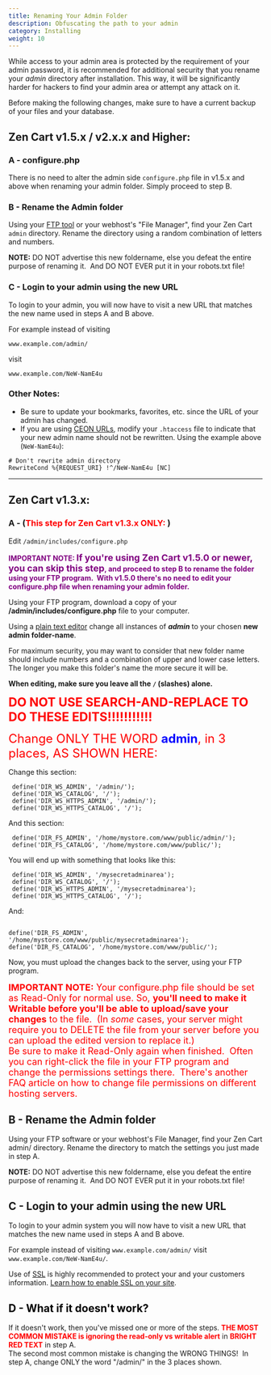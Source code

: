 ```yaml
---
title: Renaming Your Admin Folder
description: Obfuscating the path to your admin 
category: Installing
weight: 10
---
```


While access to your admin area is protected by the requirement of your admin password, it is recommended for additional security that you rename your _admin_ directory after installation. This way, it will be significantly harder for hackers to find your admin area or attempt any attack on it.

Before making the following changes, make sure to have a current backup of your files and your database. 

## Zen Cart v1.5.x / v2.x.x and Higher: 

### A - configure.php 
There is no need to alter the admin side `configure.php` file in v1.5.x and above when renaming your admin folder. Simply proceed to step B.

### B - Rename the Admin folder

Using your [FTP tool](/user/first_steps/useful_tools/#ftp-tools) or your webhost's "File Manager", find your Zen Cart `admin` directory. Rename the directory using a random combination of letters and numbers. 

**NOTE:** DO NOT advertise this new foldername, else you defeat the entire purpose of renaming it.  And DO NOT EVER put it in your robots.txt file!

### C - Login to your admin using the new URL

To login to your admin, you will now have to visit a new URL that matches the new name used in steps A and B above.  

For example instead of visiting 

`www.example.com/admin/`

visit 

`www.example.com/NeW-NamE4u`

### Other Notes:
- Be sure to update your bookmarks, favorites, etc. since the URL of your admin has changed. 
- If you are using [CEON URLs](https://www.zen-cart.com/downloads.php?do=file&id=2250), modify your `.htaccess` file to indicate that your new admin name should not be rewritten.  Using the example above (`NeW-NamE4u`): 

```
# Don't rewrite admin directory
RewriteCond %{REQUEST_URI} !^/NeW-NamE4u [NC]
```

* * *

## Zen Cart v1.3.x:

### A - (<font color="#FF0000">This step for Zen Cart v1.3.x ONLY:</font> ) 
Edit `/admin/includes/configure.php`

**<font color="#800080">IMPORTANT NOTE: <font size="4">If you're using Zen Cart v1.5.0 or newer, you can skip this step</font>, and proceed to step B to rename the folder using your FTP program.  With v1.5.0 there's no need to edit your configure.php file when renaming your admin folder.</font>**

Using your FTP program, download a copy of your **/admin/includes/configure.php** file to your computer.  

Using a [plain text editor](/user/first_steps/useful_tools/#php-html-and-text-editors) change all instances of **_admin_** to your chosen **new admin folder-name**.  

For maximum security, you may want to consider that new folder name should include numbers and a combination of upper and lower case letters. The longer you make this folder's name the more secure it will be.  


**When editing, make sure you leave all the `/` (slashes) alone.**  

<font size="5" color="#ff0000">**DO NOT USE SEARCH-AND-REPLACE TO DO THESE EDITS!!!!!!!!!!!**</font>

<font size="5" color="#FF0000">Change ONLY THE WORD <font color="#0000FF">**admin**</font>, in 3 places, AS SHOWN HERE:</font>

Change this section:

```
 define('DIR_WS_ADMIN', '/admin/');  
 define('DIR_WS_CATALOG', '/');  
 define('DIR_WS_HTTPS_ADMIN', '/admin/');  
 define('DIR_WS_HTTPS_CATALOG', '/');  
```
And this section:

```
 define('DIR_FS_ADMIN', '/home/mystore.com/www/public/admin/');  
 define('DIR_FS_CATALOG', '/home/mystore.com/www/public/');  
```

You will end up with something that looks like this:

```
 define('DIR_WS_ADMIN', '/mysecretadminarea');
 define('DIR_WS_CATALOG', '/');  
 define('DIR_WS_HTTPS_ADMIN', '/mysecretadminarea');  
 define('DIR_WS_HTTPS_CATALOG', '/');  
```

And:  
```

define('DIR_FS_ADMIN', '/home/mystore.com/www/public/mysecretadminarea');  
define('DIR_FS_CATALOG', '/home/mystore.com/www/public/');  
```

Now, you must upload the changes back to the server, using your FTP program.  

<font size="4" color="#ff0000">**IMPORTANT NOTE:** Your configure.php file should be set as Read-Only for normal use. So, **you'll need to make it Writable before you'll be able to upload/save your changes** to the file.  (In *some* cases, your server might require you to DELETE the file from your server before you can upload the edited version to replace it.)  
Be sure to make it Read-Only again when finished.  Often you can right-click the file in your FTP program and change the permissions settings there.  There's another FAQ article on how to change file permissions on different hosting servers.</font>  

## B - Rename the Admin folder

Using your FTP software or your webhost's File Manager, find your Zen Cart admin/ directory. Rename the directory to match the settings you just made in step A.

**NOTE:** DO NOT advertise this new foldername, else you defeat the entire purpose of renaming it.  And DO NOT EVER put it in your robots.txt file!

## C - Login to your admin using the new URL

To login to your admin system you will now have to visit a new URL that matches the new name used in steps A and B above.  

For example instead of visiting `www.example.com/admin/` visit `www.example.com/NeW-NamE4u/`.

Use of [SSL](http://en.wikipedia.org/wiki/SSL "http://en.wikipedia.org/wiki/SSL") is highly recommended to protect your and your customers information. 
[Learn how to enable SSL on your site](/user/installing/enable_ssl/).

## <font color="#000000">D - What if it doesn't work?</font>

If it doesn't work, then you've missed one or more of the steps. <font color="#ff0000">**THE MOST COMMON MISTAKE is ignoring the read-only vs writable alert**</font> in **<font color="#ff0000">BRIGHT RED TEXT</font>** in step A.  
The second most common mistake is changing the WRONG THINGS!  In step A, change ONLY the word "/admin/" in the 3 places shown.
